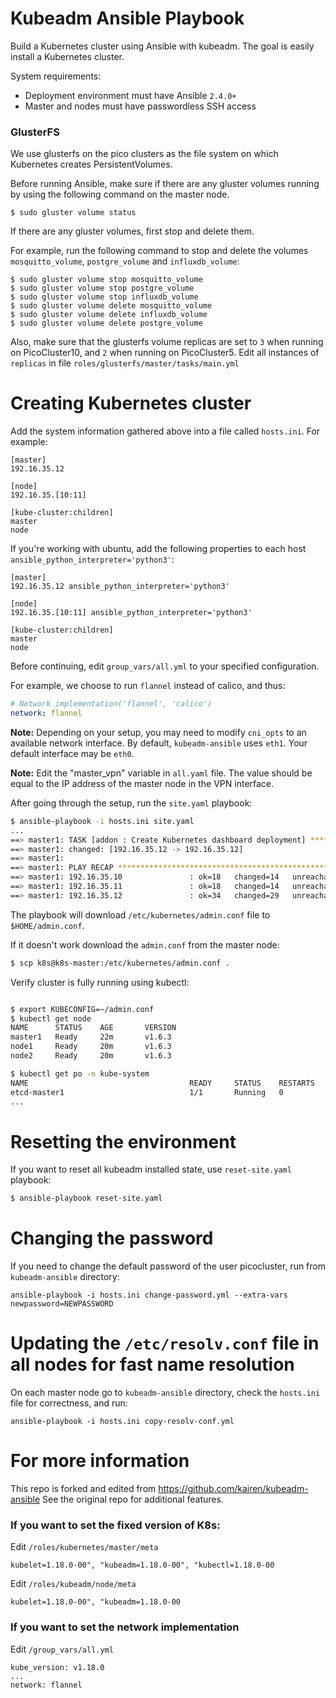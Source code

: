 # Kubeadm Ansible Playbook

Build a Kubernetes cluster using Ansible with kubeadm. The goal is easily install a Kubernetes cluster.

System requirements:

  - Deployment environment must have Ansible `2.4.0+`
  - Master and nodes must have passwordless SSH access

### GlusterFS

We use glusterfs on the pico clusters as the file system on which Kubernetes creates PersistentVolumes.

Before running Ansible, make sure if there are any gluster volumes running by using the following command on the master node.
```
$ sudo gluster volume status
```

If there are any gluster volumes, first stop and delete them.

For example, run the following command to stop and delete the volumes `mosquitto_volume`, `postgre_volume` and `influxdb_volume`:

```
$ sudo gluster volume stop mosquitto_volume
$ sudo gluster volume stop postgre_volume
$ sudo gluster volume stop influxdb_volume
$ sudo gluster volume delete mosquitto_volume
$ sudo gluster volume delete influxdb_volume
$ sudo gluster volume delete postgre_volume
```

Also, make sure that the glusterfs volume replicas are set to `3` when running on PicoCluster10, and `2` when running on PicoCluster5. Edit all instances of `replicas` in file `roles/glusterfs/master/tasks/main.yml`

# Creating Kubernetes cluster

Add the system information gathered above into a file called `hosts.ini`. For example:
```
[master]
192.16.35.12

[node]
192.16.35.[10:11]

[kube-cluster:children]
master
node
```

If you're working with ubuntu, add the following properties to each host `ansible_python_interpreter='python3'`:
```
[master]
192.16.35.12 ansible_python_interpreter='python3'

[node]
192.16.35.[10:11] ansible_python_interpreter='python3'

[kube-cluster:children]
master
node

```

Before continuing, edit `group_vars/all.yml` to your specified configuration.

For example, we choose to run `flannel` instead of calico, and thus:

```yaml
# Network implementation('flannel', 'calico')
network: flannel
```

**Note:** Depending on your setup, you may need to modify `cni_opts` to an available network interface. By default, `kubeadm-ansible` uses `eth1`. Your default interface may be `eth0`.

**Note:** Edit the "master_vpn" variable in `all.yaml` file. The value should be equal to the IP address of the master node in the VPN interface.

After going through the setup, run the `site.yaml` playbook:

```sh
$ ansible-playbook -i hosts.ini site.yaml
...
==> master1: TASK [addon : Create Kubernetes dashboard deployment] **************************
==> master1: changed: [192.16.35.12 -> 192.16.35.12]
==> master1:
==> master1: PLAY RECAP *********************************************************************
==> master1: 192.16.35.10               : ok=18   changed=14   unreachable=0    failed=0
==> master1: 192.16.35.11               : ok=18   changed=14   unreachable=0    failed=0
==> master1: 192.16.35.12               : ok=34   changed=29   unreachable=0    failed=0
```

The playbook will download `/etc/kubernetes/admin.conf` file to `$HOME/admin.conf`.

If it doesn't work download the `admin.conf` from the master node:

```sh
$ scp k8s@k8s-master:/etc/kubernetes/admin.conf .
```

Verify cluster is fully running using kubectl:

```sh

$ export KUBECONFIG=~/admin.conf
$ kubectl get node
NAME      STATUS    AGE       VERSION
master1   Ready     22m       v1.6.3
node1     Ready     20m       v1.6.3
node2     Ready     20m       v1.6.3

$ kubectl get po -n kube-system
NAME                                    READY     STATUS    RESTARTS   AGE
etcd-master1                            1/1       Running   0          23m
...
```

# Resetting the environment

If you want to reset all kubeadm installed state, use `reset-site.yaml` playbook:

```sh
$ ansible-playbook reset-site.yaml
```

# Changing the password
If you need to change the default password of the user picocluster, run from `kubeadm-ansible` directory:
```
ansible-playbook -i hosts.ini change-password.yml --extra-vars newpassword=NEWPASSWORD
```

# Updating the `/etc/resolv.conf` file in all nodes for fast name resolution

On each master node go to `kubeadm-ansible` directory, check the `hosts.ini` file for correctness, and run:
```
ansible-playbook -i hosts.ini copy-resolv-conf.yml
```

# For more information
This repo is forked and edited from https://github.com/kairen/kubeadm-ansible
See the original repo for additional features.

### If you want to set the fixed version of K8s: 

Edit `/roles/kubernetes/master/meta` 
```
kubelet=1.18.0-00", "kubeadm=1.18.0-00", "kubectl=1.18.0-00
```
Edit `/roles/kubeadm/node/meta`
```
kubelet=1.18.0-00", "kubeadm=1.18.0-00
```

### If you want to set the network implementation
Edit `/group_vars/all.yml`
```
kube_version: v1.18.0
...
network: flannel
```
